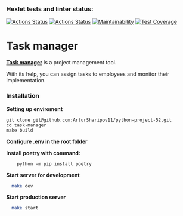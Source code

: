 ### Hexlet tests and linter status:
[![Actions Status](https://github.com/ArturSharipov11/python-project-52/actions/workflows/hexlet-check.yml/badge.svg)](https://github.com/ArturSharipov11/python-project-52/actions)
[![Actions Status](https://github.com/ArturSharipov11/python-project-52/actions/workflows/main.yml/badge.svg)](https://github.com/ArturSharipov11/python-project-52/actions)
[![Maintainability](https://api.codeclimate.com/v1/badges/de3f5e5dc4ac783dfc55/maintainability)](https://codeclimate.com/github/ArturSharipov11/python-project-52/maintainability)
[![Test Coverage](https://api.codeclimate.com/v1/badges/de3f5e5dc4ac783dfc55/test_coverage)](https://codeclimate.com/github/ArturSharipov11/python-project-52/test_coverage)


# Task manager

[**Task manager**](https://python-project-52-dpvy.onrender.com) is a project management tool. 

With its help, you can assign tasks to employees and monitor their implementation.

### Installation
**Setting up enviroment**
```
git clone git@github.com:ArturSharipov11/python-project-52.git
cd task-manager
make build
```
**Configure .env in the root folder**

**Install poetry with command:**
```
    python -m pip install poetry
```
 
**Start server for development**
```bash
  make dev
```
 
**Start production server**
```bash
  make start
```